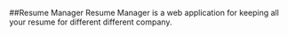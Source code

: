 ##Resume Manager
Resume Manager is a web application for keeping all your resume for different different company.
